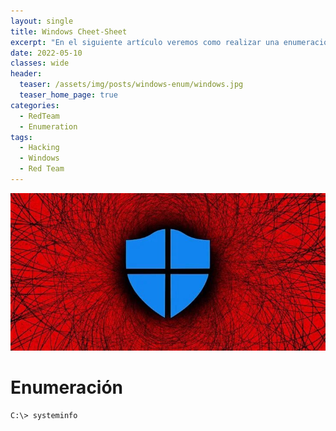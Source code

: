 ```yaml
---
layout: single
title: Windows Cheet-Sheet
excerpt: "En el siguiente artículo veremos como realizar una enumeración al momento de estar en un pentesting sobre windows"
date: 2022-05-10
classes: wide
header:
  teaser: /assets/img/posts/windows-enum/windows.jpg
  teaser_home_page: true
categories:
  - RedTeam
  - Enumeration
tags:
  - Hacking
  - Windows
  - Red Team
---
```


![windows](/assets/img/posts/windows-enum/windows.jpg)

# Enumeración

```console
C:\> systeminfo
```
